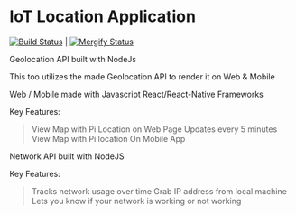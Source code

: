 # IoT Location Application

[![Build Status](https://travis-ci.com/IoTresor/geo-api.svg?token=7qY9qZJNNLTXG7AiwWoN)](https://travis-ci.com/IoTresor/geo-api)   |  [![Mergify Status][mergify-status]][mergify]

[mergify]: https://mergify.io
[mergify-status]: https://img.shields.io/endpoint.svg?url=https://gh.mergify.io/badges/iotresor/geo-api&style=flat

[mergify]: https://mergify.io
[mergify-status]: https://img.shields.io/endpoint.svg?url=https://gh.mergify.io/badges/iotresor/geo-api&style=flat
 
Geolocation API built with NodeJs

This too utilizes the made Geolocation API to render it on Web & Mobile

Web / Mobile made with Javascript React/React-Native Frameworks

Key Features:

> View Map with Pi Location on Web Page
> Updates every 5 minutes
> View Map with Pi location On Mobile App

Network API built with NodeJS

Key Features:

> Tracks network usage over time
> Grab IP address from local machine
> Lets you know if your network is working or not working

